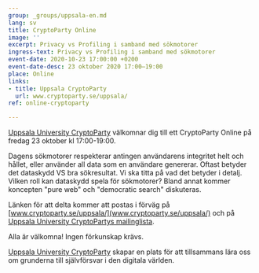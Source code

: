 ```yaml
---
group: _groups/uppsala-en.md
lang: sv
title: CryptoParty Online
image: ''
excerpt: Privacy vs Profiling i samband med sökmotorer
ingress-text: Privacy vs Profiling i samband med sökmotorer
event-date: 2020-10-23 17:00:00 +0200
event-date-desc: 23 oktober 2020 17:00–19:00
place: Online
links:
- title: Uppsala CryptoParty
  url: www.cryptoparty.se/uppsala/
ref: online-cryptoparty

---
```

[Uppsala University CryptoParty](www.cryptoparty.se/uppsala/) välkomnar dig till ett CryptoParty Online på fredag 23 oktober kl 17:00-19:00.

Dagens sökmotorer respekterar antingen användarens integritet helt och hållet, eller använder all data som en användare genererar. Oftast betyder det dataskydd VS bra sökresultat. Vi ska titta på vad det betyder i detalj. Vilken roll kan dataskydd spela för sökmotorer? Bland annat kommer koncepten "pure web" och "democratic search" diskuteras.

Länken för att delta kommer att postas i förväg på [www.cryptoparty.se/uppsala/](www.cryptoparty.se/uppsala/) och på [Uppsala University CryptoPartys mailinglista](https://lists.uu.se/sympa/subscribe/it-cryptoparty).

Alla är välkomna! Ingen förkunskap krävs.

[Uppsala University CryptoParty](www.cryptoparty.se/uppsala/) skapar en plats för att tillsammans lära oss om grunderna till självförsvar i den digitala världen.